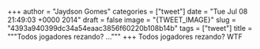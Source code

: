 
+++
author = "Jaydson Gomes"
categories = ["tweet"]
date = "Tue Jul 08 21:49:03 +0000 2014"
draft = false
image = "{TWEET_IMAGE}"
slug = "4393a940399dc34a54eaac3856f60220b108b14b"
tags = ["tweet"]
title = """Todos jogadores rezando? ..."""
+++
Todos jogadores rezando? WTF
